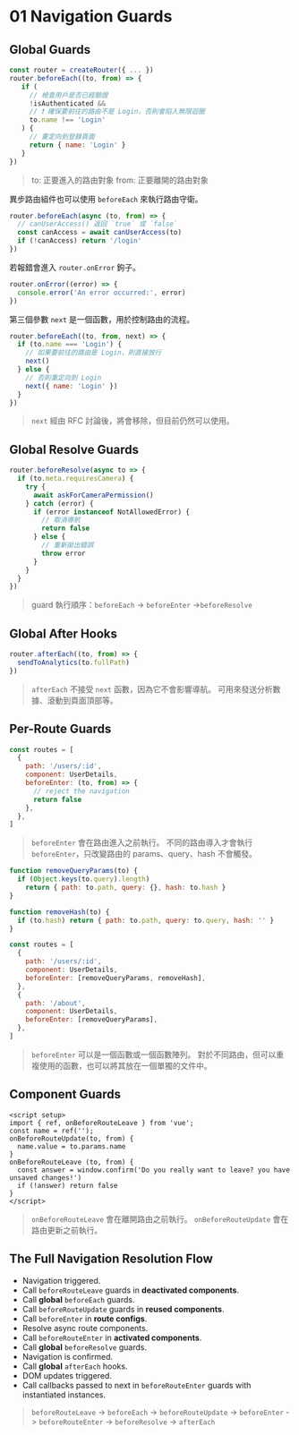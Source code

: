 # 01 Navigation Guards

## Global Guards

```js
const router = createRouter({ ... })
router.beforeEach((to, from) => {
   if (
     // 檢查用戶是否已經驗證
     !isAuthenticated &&
     // ❗️ 確保要前往的路由不是 Login，否則會陷入無限迴圈
     to.name !== 'Login'
   ) {
     // 重定向到登錄頁面
     return { name: 'Login' }
   }
})
```

> to: 正要進入的路由對象
> from: 正要離開的路由對象

異步路由組件也可以使用 `beforeEach` 來執行路由守衛。

```js
router.beforeEach(async (to, from) => {
  // canUserAccess() 返回 `true` 或 `false`
  const canAccess = await canUserAccess(to)
  if (!canAccess) return '/login'
})
```

若報錯會進入 `router.onError` 鉤子。

```js
router.onError((error) => {
  console.error('An error occurred:', error)
})
```

第三個參數 `next` 是一個函數，用於控制路由的流程。

```js
router.beforeEach((to, from, next) => {
  if (to.name === 'Login') {
    // 如果要前往的路由是 Login，則直接放行
    next()
  } else {
    // 否則重定向到 Login
    next({ name: 'Login' })
  }
})
```

> `next` 經由 RFC 討論後，將會移除，但目前仍然可以使用。

## Global Resolve Guards

```js
router.beforeResolve(async to => {
  if (to.meta.requiresCamera) {
    try {
      await askForCameraPermission()
    } catch (error) {
      if (error instanceof NotAllowedError) {
        // 取消導航
        return false
      } else {
        // 重新拋出錯誤
        throw error
      }
    }
  }
})
```

> guard 執行順序：`beforeEach` -> `beforeEnter` ->`beforeResolve`

## Global After Hooks

```js
router.afterEach((to, from) => {
  sendToAnalytics(to.fullPath)
})
```

> `afterEach` 不接受 `next` 函數，因為它不會影響導航。
> 可用來發送分析數據、滾動到頁面頂部等。

## Per-Route Guards

```js
const routes = [
  {
    path: '/users/:id',
    component: UserDetails,
    beforeEnter: (to, from) => {
      // reject the navigation
      return false
    },
  },
]
```

> `beforeEnter` 會在路由進入之前執行。
> 不同的路由導入才會執行 `beforeEnter`，只改變路由的 params、query、hash 不會觸發。

```js
function removeQueryParams(to) {
  if (Object.keys(to.query).length)
    return { path: to.path, query: {}, hash: to.hash }
}

function removeHash(to) {
  if (to.hash) return { path: to.path, query: to.query, hash: '' }
}

const routes = [
  {
    path: '/users/:id',
    component: UserDetails,
    beforeEnter: [removeQueryParams, removeHash],
  },
  {
    path: '/about',
    component: UserDetails,
    beforeEnter: [removeQueryParams],
  },
]
```

> `beforeEnter` 可以是一個函數或一個函數陣列。
> 對於不同路由，但可以重複使用的函數，也可以將其放在一個單獨的文件中。

## Component Guards

```vue
<script setup>
import { ref, onBeforeRouteLeave } from 'vue';
const name = ref('');
onBeforeRouteUpdate(to, from) {
  name.value = to.params.name
}
onBeforeRouteLeave (to, from) {
  const answer = window.confirm('Do you really want to leave? you have unsaved changes!')
  if (!answer) return false
}
</script>
```

> `onBeforeRouteLeave` 會在離開路由之前執行。
> `onBeforeRouteUpdate` 會在路由更新之前執行。

## The Full Navigation Resolution Flow

- Navigation triggered.
- Call `beforeRouteLeave` guards in **deactivated components**.
- Call **global** `beforeEach` guards.
- Call `beforeRouteUpdate` guards in **reused components**.
- Call `beforeEnter` in **route configs**.
- Resolve async route components.
- Call `beforeRouteEnter` in **activated components**.
- Call **global** `beforeResolve` guards.
- Navigation is confirmed.
- Call **global** `afterEach` hooks.
- DOM updates triggered.
- Call callbacks passed to next in `beforeRouteEnter` guards with instantiated instances.

> `beforeRouteLeave` -> `beforeEach` -> `beforeRouteUpdate` -> `beforeEnter` -> `beforeRouteEnter` -> `beforeResolve` -> `afterEach`